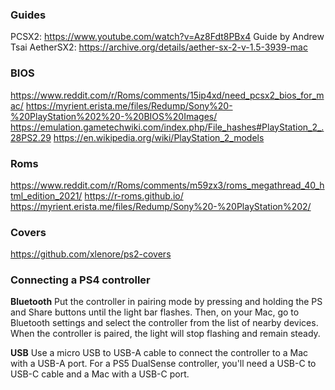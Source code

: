 ### Guides
PCSX2: https://www.youtube.com/watch?v=Az8Fdt8PBx4 Guide by Andrew Tsai
AetherSX2: https://archive.org/details/aether-sx-2-v-1.5-3939-mac

### BIOS
https://www.reddit.com/r/Roms/comments/15ip4xd/need_pcsx2_bios_for_mac/
https://myrient.erista.me/files/Redump/Sony%20-%20PlayStation%202%20-%20BIOS%20Images/
https://emulation.gametechwiki.com/index.php/File_hashes#PlayStation_2_.28PS2.29
https://en.wikipedia.org/wiki/PlayStation_2_models

### Roms
https://www.reddit.com/r/Roms/comments/m59zx3/roms_megathread_40_html_edition_2021/
https://r-roms.github.io/
https://myrient.erista.me/files/Redump/Sony%20-%20PlayStation%202/

### Covers
https://github.com/xlenore/ps2-covers

### Connecting a PS4 controller

**Bluetooth**
Put the controller in pairing mode by pressing and holding the PS and Share buttons until the light bar flashes. Then, on your Mac, go to Bluetooth settings and select the controller from the list of nearby devices. When the controller is paired, the light will stop flashing and remain steady.

**USB**
Use a micro USB to USB-A cable to connect the controller to a Mac with a USB-A port. For a PS5 DualSense controller, you'll need a USB-C to USB-C cable and a Mac with a USB-C port.
